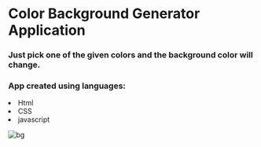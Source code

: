 # Color Background Generator Application
### Just pick one of the given colors and the background color will change. 
### App created using languages:
<li> Html </li>
<li>CSS </li>
<li>javascript </li>






![bg](https://user-images.githubusercontent.com/55224607/191020712-3f4b0b9b-4a6b-421c-ba54-30abb66808b2.PNG)
